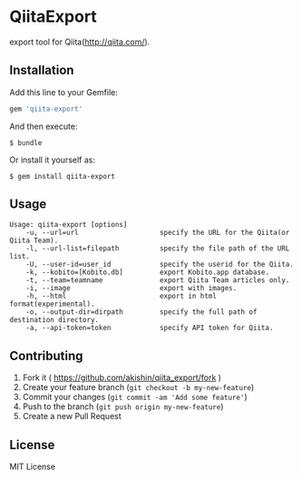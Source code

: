 # QiitaExport

export tool for Qiita(http://qiita.com/).

## Installation

Add this line to your Gemfile:

```ruby
gem 'qiita-export'
```

And then execute:

```
$ bundle
```

Or install it yourself as:

```
$ gem install qiita-export
```

## Usage

```
Usage: qiita-export [options]
    -u, --url=url                    specify the URL for the Qiita(or Qiita Team).
    -l, --url-list=filepath          specify the file path of the URL list.
    -U, --user-id=user_id            specify the userid for the Qiita.
    -k, --kobito=[Kobito.db]         export Kobito.app database.
    -t, --team=teamname              export Qiita Team articles only.
    -i, --image                      export with images.
    -h, --html                       export in html format(experimental).
    -o, --output-dir=dirpath         specify the full path of destination directory.
    -a, --api-token=token            specify API token for Qiita.
```

## Contributing

1. Fork it ( https://github.com/akishin/qiita_export/fork )
2. Create your feature branch (`git checkout -b my-new-feature`)
3. Commit your changes (`git commit -am 'Add some feature'`)
4. Push to the branch (`git push origin my-new-feature`)
5. Create a new Pull Request

## License

MIT License

